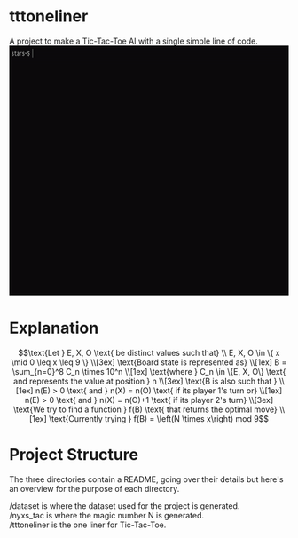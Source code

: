 # tttoneliner
A project to make a Tic-Tac-Toe AI with a single simple line of code.  
<img 
    src="/assets/tttol.gif" 
    width="800" 
    height="450"
/>

# Explanation
```math
\text{Let } E, X, O \text{ be distinct values such that}
\\
E, X, O \in \{ x \mid 0 \leq x \leq 9 \} 
\\[3ex]

\text{Board state is represented as} 
\\[1ex]
B = \sum_{n=0}^8 C_n \times 10^n 
\\[1ex]
\text{where } C_n \in \{E, X, O\} \text{ and represents the value at position } n
\\[3ex]
\text{B is also such that }
\\[1ex]
n(E) > 0 \text{ and } n(X) = n(O) \text{ if its player 1's turn or}
\\[1ex]
n(E) > 0 \text{ and } n(X) = n(O)+1 \text{ if its player 2's turn}
\\[3ex]

\text{We try to find a function } f(B) \text{ that returns the optimal move}
\\[1ex]
\text{Currently trying } f(B) = \left(N \times x\right) mod 9
```

# Project Structure
The three directories contain a README, going over their details but here's an overview for the purpose of each directory.  
  
/dataset is where the dataset used for the project is generated.  
/nyxs_tac is where the magic number N is generated.  
/tttoneliner is the one liner for Tic-Tac-Toe.